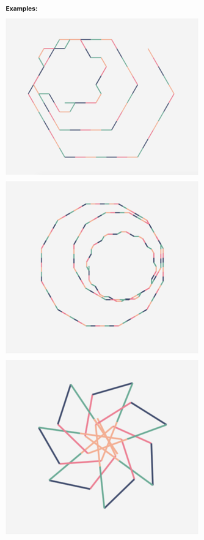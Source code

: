 ### Examples:

![Example 1](./example-1.png)

![Example 2](./example-2.png)

![Example 3](./example-3.png)